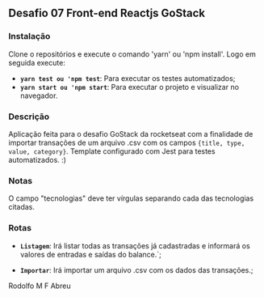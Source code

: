 ## Desafio 07 Front-end Reactjs GoStack

### Instalação
Clone o repositórios e execute o comando 'yarn' ou 'npm install'.
Logo em seguida execute:
- **`yarn test ou 'npm test`**: Para executar os testes automatizados;
- **`yarn start ou 'npm start`**: Para executar o projeto e visualizar no navegador.

### Descrição
Aplicação feita para o desafio GoStack da rocketseat com a finalidade de importar transações de um arquivo .csv com os campos `{title, type, value, category}`. Template configurado com Jest para testes automatizados. :)

### Notas
O campo "tecnologias" deve ter vírgulas separando cada das tecnologias citadas.

### Rotas
- **`Listagem`**: Irá listar todas as transações já cadastradas e informará os valores de entradas e saídas do balance.`;

- **`Importar`**: Irá importar um arquivo .csv com os dados das transações.;


Rodolfo M F Abreu
